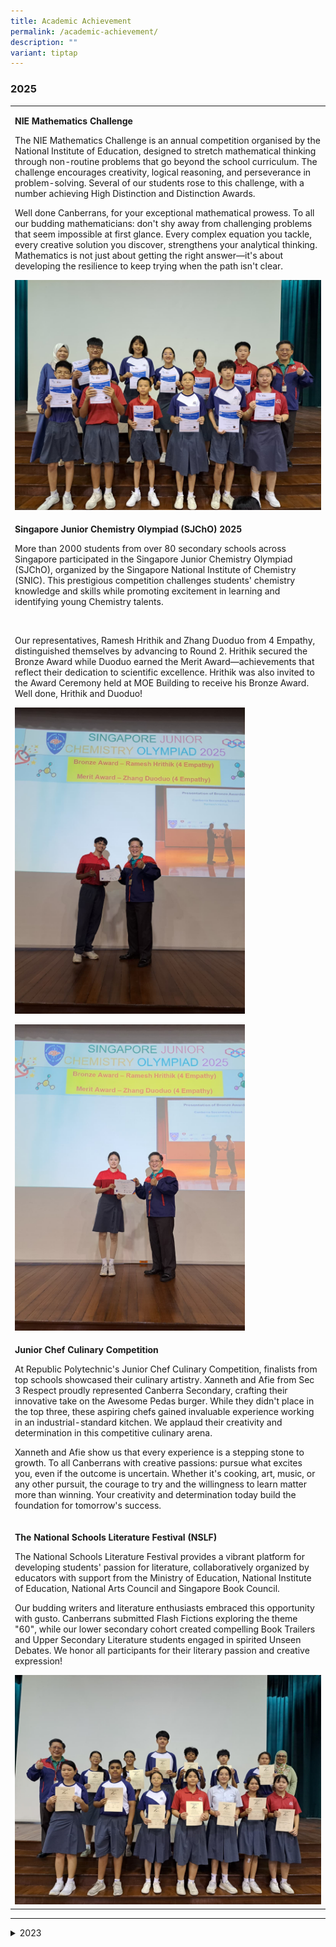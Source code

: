 ```yaml
---
title: Academic Achievement
permalink: /academic-achievement/
description: ""
variant: tiptap
---
```

<h3>2025</h3>
<table style="minWidth: 25px">
<colgroup>
<col>
</colgroup>
<tbody>
<tr>
<td rowspan="1" colspan="1">
<p><strong>NIE Mathematics Challenge</strong>
</p>
<p>The NIE Mathematics Challenge is an annual competition organised by the
National Institute of Education, designed to stretch mathematical thinking
through non-routine problems that go beyond the school curriculum. The
challenge encourages creativity, logical reasoning, and perseverance in
problem-solving. Several of our students rose to this challenge, with a
number achieving High Distinction and Distinction Awards.</p>
<p>Well done Canberrans, for your exceptional mathematical prowess. To all
our budding mathematicians: don't shy away from challenging problems that
seem impossible at first glance. Every complex equation you tackle, every
creative solution you discover, strengthens your analytical thinking. Mathematics
is not just about getting the right answer—it's about developing the resilience
to keep trying when the path isn't clear.</p>
<div class="isomer-image-wrapper">
<img style="width: 100%" height="auto" width="100%" alt="" src="/images/WhatsApp_Image_2025_09_19_at_11_54_22_AM.jpg">
</div>
</td>
</tr>
<tr>
<td rowspan="1" colspan="1">
<p><strong>Singapore Junior Chemistry Olympiad (SJChO) 2025 </strong>
</p>
<p>More than 2000 students from over 80 secondary schools across Singapore
participated in the Singapore Junior Chemistry Olympiad (SJChO), organized
by the Singapore National Institute of Chemistry (SNIC). This prestigious
competition challenges students' chemistry knowledge and skills while promoting
excitement in learning and identifying young Chemistry talents.</p>
<p>&nbsp;</p>
<p>Our representatives, Ramesh Hrithik and Zhang Duoduo from 4 Empathy, distinguished
themselves by advancing to Round 2. Hrithik secured the Bronze Award while
Duoduo earned the Merit Award—achievements that reflect their dedication
to scientific excellence. Hrithik was also invited to the Award Ceremony
held at MOE Building to receive his Bronze Award. Well done, Hrithik and
Duoduo!</p>
<p></p>
<div class="isomer-image-wrapper">
<img style="width: 75%;" height="auto" width="100%" alt="" src="/images/WhatsApp_Image_2025_09_19_at_11_54_26_AM.jpg">
</div>
<p></p>
<div class="isomer-image-wrapper">
<img style="width: 75%;" height="auto" width="100%" alt="" src="/images/WhatsApp_Image_2025_09_19_at_11_54_27_AM.jpg">
</div>
</td>
</tr>
<tr>
<td rowspan="1" colspan="1">
<p><strong>Junior Chef Culinary Competition</strong>
</p>
<p>At Republic Polytechnic's Junior Chef Culinary Competition, finalists
from top schools showcased their culinary artistry. Xanneth and Afie from
Sec 3 Respect proudly represented Canberra Secondary, crafting their innovative
take on the Awesome Pedas burger. While they didn't place in the top three,
these aspiring chefs gained invaluable experience working in an industrial-standard
kitchen. We applaud their creativity and determination in this competitive
culinary arena.</p>
<p></p>
<p>Xanneth and Afie show us that every experience is a stepping stone to
growth. To all Canberrans with creative passions: pursue what excites you,
even if the outcome is uncertain. Whether it's cooking, art, music, or
any other pursuit, the courage to try and the willingness to learn matter
more than winning. Your creativity and determination today build the foundation
for tomorrow's success.</p>
</td>
</tr>
<tr>
<td rowspan="1" colspan="1">
<p><strong>The National Schools Literature Festival (NSLF)</strong>
</p>
<p>The National Schools Literature Festival provides a vibrant platform for
developing students' passion for literature, collaboratively organized
by educators with support from the Ministry of Education, National Institute
of Education, National Arts Council and Singapore Book Council.</p>
<p>Our budding writers and literature enthusiasts embraced this opportunity
with gusto. Canberrans submitted Flash Fictions exploring the theme "60",
while our lower secondary cohort created compelling Book Trailers and Upper
Secondary Literature students engaged in spirited Unseen Debates. We honor
all participants for their literary passion and creative expression!</p>
<p></p>
<div class="isomer-image-wrapper">
<img style="width: 100%" height="auto" width="100%" alt="" src="/images/WhatsApp_Image_2025_09_19_at_11_56_03_AM.jpg">
</div>
</td>
</tr>
</tbody>
</table>
<hr>
<div data-type="detailGroup" class="isomer-accordion-group isomer-accordion isomer-accordion-white">
<details class="isomer-details">
<summary>2023</summary>
<div data-type="detailsContent" class="isomer-details-content">
<table style="minWidth: 25px">
<colgroup>
<col>
</colgroup>
<tbody>
<tr>
<td rowspan="1" colspan="1">
<p></p>
<div class="isomer-image-wrapper">
<img style="width: 100%" height="auto" width="100%" alt="" src="/images/White_Floral_Happy_Graduation_Photo_Collage_A4_Landscape.jpg">
</div>
</td>
</tr>
<tr>
<td rowspan="1" colspan="1">
<h5>School Green Awards 2023 (SGA)</h5>
<div class="isomer-image-wrapper">
<img style="width: 100%" height="auto" width="100%" src="/images/sga2023_1.jpg">
</div>
<p>
<br>The Singapore Green Plan 2030 is a nationwide sustainability movement
which aims to rally coordinated efforts to tackle climate change. It is
jointly led by the Ministry of Education, the Ministry of National Development,
the Ministry of Sustainability and the Environment, the Ministry of Trade
and Industry and the Ministry of Transport. There are 5 main pillars under
the Green Plan which outline ambitious and concrete sustainability targets
to be achieved by 2030. The SGA supports the Green Plan by encouraging
participating schools to align their environmental projects with these
pillars. Through this, youths can make positive contributions to the national
agenda on sustainable development.</p>
<h5>5 key pillars in the Singapore Green Plan</h5>
<ul data-tight="true" class="tight">
<li>
<p>City in Nature – Biodiversity and Greenery</p>
</li>
<li>
<p>Sustainable Living – Saving Resources</p>
</li>
<li>
<p>Energy Reset</p>
</li>
<li>
<p>Green Economy</p>
</li>
<li>
<p>Resilient Future</p>
</li>
</ul>
<p>The school's initiatives addressing various environmental aspects on campus
were acknowledged and honored with the prestigious <strong>Vanda Miss Joaquim Award.</strong>
</p>
<div class="isomer-image-wrapper">
<img style="width:40%" height="auto" width="100%" src="/images/sga2023_2.png">
</div>
<p>
<br>
</p>
</td>
</tr>
<tr>
<td rowspan="1" colspan="1">
<p>Recently, two groups of students participated in 2023 Reading Ambassadors
programme (2023 年超级阅读明星比赛) organised by Committee to promote Chinese Language
Learning (CPCLL) . The teams of students are required to read books, create
their own script, and do a video recording of their script.
<br>
<br>We are proud to share that the teams have won both first and second prizes!
<br>
<br>First prize: 2 Diligence - Joan, Jie Qi, Cassandra &amp; Wee Ch-yen
<br>
<br>
</p>
<div class="iframe-wrapper">
<iframe height="315" width="560" allowfullscreen="true" frameborder="0" src="https://www.youtube.com/embed/Y0RUdc3sKZM?si=9srS8LrPHr1h6rKr"></iframe>
</div>
<p>
<br>
<br>Second prize: 2 Resilience - Kaelyn, Zhao Han, Lewis, Yang Yi &amp; Xuettong
<br>
<br>
</p>
<div class="iframe-wrapper">
<iframe height="315" width="560" allowfullscreen="true" frameborder="0" src="https://www.youtube.com/embed/Rv48w56u_3Y?si=U3UdskamfVmwgfZT"></iframe>
</div>
</td>
</tr>
<tr>
<td rowspan="1" colspan="1">
<p>Two groups of CL students attended an award ceremony at Xinmin Secondary
School to celebrate their success in this year’s Create Your Own Newspaper
Competition. They were awarded with the top prizes for both lower and upper
secondary categories.
<br>
<br>
</p>
<div class="isomer-image-wrapper">
<img style="width:40%" height="auto" width="100%" src="/images/newspapercomp4.jpg">
</div>
<p>
<br>
</p>
<div class="isomer-image-wrapper">
<img style="width:40%" height="auto" width="100%" src="/images/newspapercomp5.jpg">
</div>
<p>
<br>
</p>
</td>
</tr>
<tr>
<td rowspan="1" colspan="1">
<h5>We are thrilled to announce that our talented students have emerged as the CHAMPIONS of the Science Buskers Festival!</h5>
<div class="isomer-image-wrapper">
<img style="width:40%" height="auto" width="100%" src="/images/scibuskers2.jpg">
</div>
<p>
<br>The Science Department takes pride in our Talent Development Program.
The programme identifies and nurtures young minds with a passion for science,
providing them with advanced challenges, mentorship, and opportunities
to participate in research projects while instilling the values found in
scientists. Through this programme, we also aim to develop each Canberran’s
communication skills through expressions of science in a creative manner.
<br>
<br>Our Secondary 1 and 2 students recently participated in the latest Science
Buskers Festival; an annual competition organised by the Science Centre
Singapore. This year, the competition was held physically at the Science
Centre Singapore with nearly 400 participating teams across Singapore schools
including Tertiary Institutions. At the competition, the participants did
a "show-and-tell" on any science topic in creative and engaging manners.
<br>
<br>
</p>
<div class="isomer-image-wrapper">
<img style="width:40%" height="auto" width="100%" src="/images/scibuskers3.jpg">
</div>
<p>
<br>We are pleased to share that two teams from Canberra Secondary School
emerged as finalists!
<br>
<br>
</p>
<table style="minWidth: 75px">
<colgroup>
<col>
<col>
<col>
</colgroup>
<tbody>
<tr>
<th rowspan="1" colspan="1">
<p>Team Name</p>
</th>
<th rowspan="1" colspan="1">
<p>Name</p>
</th>
<th rowspan="1" colspan="1">
<p>Class</p>
</th>
</tr>
<tr>
<td rowspan="1" colspan="1">
<p>Combustible Spades</p>
</td>
<td rowspan="1" colspan="1">
<p>Hiremath Shambulinga
<br>Muhammad Zhorif Shiddiq Bin Muhammad Zaidi
<br>Song Zhi Yong, Aloysius</p>
</td>
<td rowspan="1" colspan="1">
<p>2 Empathy</p>
</td>
</tr>
<tr>
<td rowspan="1" colspan="1">
<p>Killipe</p>
</td>
<td rowspan="1" colspan="1">
<p>Khashifa Mu'azah Binte Mohamed Nurazimi
<br>Raja Kieran Phillipe Bin Rajah Kamarul Zaman</p>
</td>
<td rowspan="1" colspan="1">
<p>2 Empathy</p>
</td>
</tr>
</tbody>
</table>
<p>
<br>The finalists did their busking live to both judges and the general public,
on 28 and 29 October 2023 (Saturday and Sunday), from 9 am to 5 pm, at
Seng Kang Grand Mall; and we are delighted to share that the finals of
the Science Buskers Festival Competition was a remarkable success. With
50 teams representing primary schools, secondary schools, and tertiary
institutions from across Singapore, the event was a true celebration of
scientific enthusiasm and creativity.
<br>
<br>
</p>
<div class="isomer-image-wrapper">
<img style="width:25%" height="auto" width="100%" src="/images/scibuskers1.jpg">
</div>
<p>
<br>Both teams demonstrated exceptional dedication in their preparation, impressing
both judges and the audience with their innovative and engaging performances.
After two intense days of competition, our school's "Killipe" team emerged
as CHAMPION in the secondary schools’ category. The Science Buskers Competition
serves as a crucial platform for igniting a passion for science and honing
effective communication skills. We take pride in representing our school
at this event, and we believe this accomplishment will inspire more students
to engage in science-related activities and initiatives.
<br>
<br>
</p>
<div class="isomer-image-wrapper">
<img style="width:40%" height="auto" width="100%" src="/images/scibuskers4.jpg">
</div>
<p>
<br>
</p>
</td>
</tr>
<tr>
<td rowspan="1" colspan="1">
<p>Two of our Secondary 1 student represented the school at the Bulky Waste
to Wonder Competition 2023 award ceremony and exhibition held at the National
Gallery of Singapore. Their designs have won the top awards based on creativity,
functionality, and sustainability.
<br>
<br>
</p>
<div class="isomer-image-wrapper">
<img style="width:40%" height="auto" width="100%" src="/images/waste2wonder1.jpg">
</div>
<p>
<br>
</p>
</td>
</tr>
<tr>
<td rowspan="1" colspan="1">
<p>We are very delighted to share that one of our alumni, Muhammad Cairel
Bin Razali from 5N2 (Class of 2015), graduated from ITE as one of the top
graduates in 2023.
<br>
<br>Cairel was conferred the Singapore Business Federation (SBF) Gold Medal
at the ITE Graduation Ceremony 2023. The SBF Gold Medal is awarded to a
top graduate of the Technical Engineering Diploma/Technical Diploma Programme
for outstanding course performance. He was also Valedictorian of the Class
of 2023.
<br>
<br>Cairel will be pursuing a Master's in Culinary Leadership and Innovation
at Institut Lyfe, in France.
<br>
<br>
</p>
<div class="isomer-image-wrapper">
<img style="width:250px;height:250px" height="auto" width="100%" src="/images/alumni_cairel.png">
</div>
</td>
</tr>
</tbody>
</table>
<p></p>
</div>
</details>
</div>
<p></p>
<h3></h3>
<p></p>
